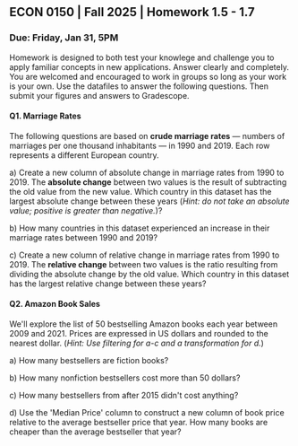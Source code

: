 

<div style="margin-top: -70px;"></div>

## ECON 0150 | Fall 2025 | Homework 1.5 - 1.7

### Due: Friday, Jan 31, 5PM

Homework is designed to both test your knowlege and challenge you to apply familiar concepts in new applications. Answer clearly and completely. You are welcomed and encouraged to work in groups so long as your work is your own. Use the datafiles to answer the following questions. Then submit your figures and answers to Gradescope.

#### Q1. Marriage Rates

The following questions are based on **crude marriage rates** — numbers of marriages per one thousand inhabitants — in 1990 and 2019. Each row represents a different European country. 

a) Create a new column of absolute change in marriage rates from 1990 to 2019. The **absolute change** between two values is the result of subtracting the old value from the new value. Which country in this dataset has the largest absolute change between these years (*Hint: do not take an absolute value; positive is greater than negative.*)?



b) How many countries in this dataset experienced an increase in their marriage rates between 1990 and 2019?



c) Create a new column of relative change in marriage rates from 1990 to 2019. The **relative change** between two values is the ratio resulting from dividing the absolute change by the old value. Which country in this dataset has the largest relative change between these years? 



#### Q2. Amazon Book Sales

We'll explore the list of 50 bestselling Amazon books each year between 2009 and 2021. Prices are expressed in US dollars and rounded to the nearest dollar. (*Hint: Use filtering for a-c and a transformation for d.*)

a) How many bestsellers are fiction books? 



b) How many nonfiction bestsellers cost more than 50 dollars?



c) How many bestsellers from after 2015 didn't cost anything?



d) Use the 'Median Price' column to construct a new column of book price relative to the average bestseller price that year. How many books are cheaper than the average bestseller that year?
